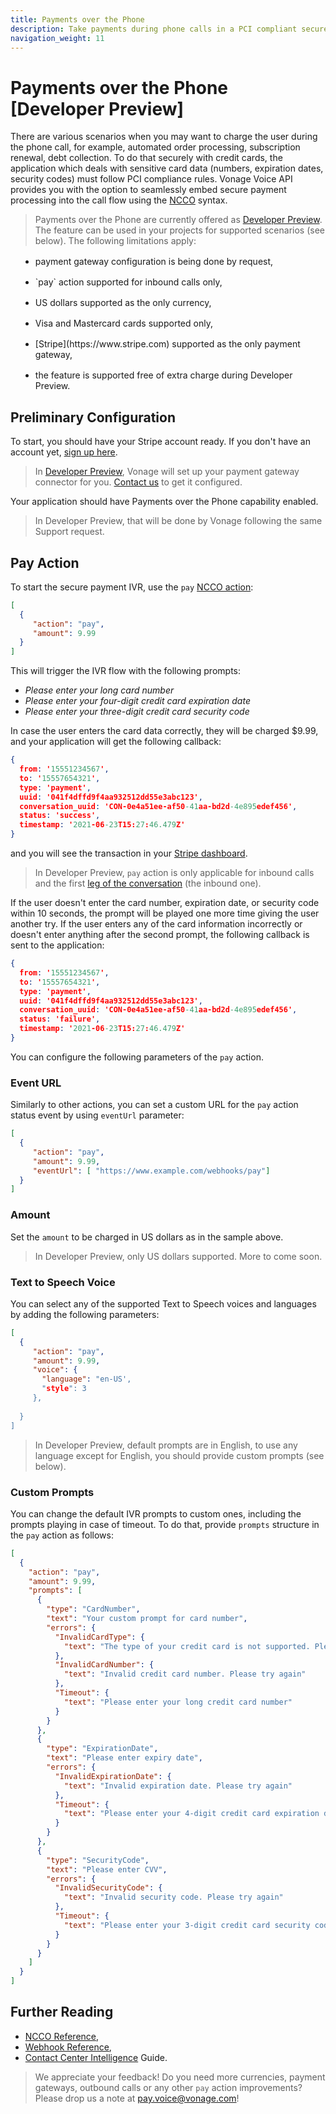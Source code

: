 ```yaml
---
title: Payments over the Phone
description: Take payments during phone calls in a PCI compliant secure way
navigation_weight: 11
---
```


# Payments over the Phone [Developer Preview]

There are various scenarios when you may want to charge the user during the phone call, for example, automated order processing, subscription renewal, debt collection. To do that securely with credit cards, the application which deals with sensitive card data (numbers, expiration dates, security codes) must follow PCI compliance rules. Vonage Voice API provides you with the option to seamlessly embed secure payment processing into the call flow using the [NCCO](/voice/voice-api/guides/ncco) syntax.

> Payments over the Phone are currently offered as [Developer Preview](/product-lifecycle/dev-preview). The feature can be used in your projects for supported scenarios (see below). The following limitations apply:
<ul style='list-style:disc;margin-left:16px;margin-top:16px;'><li style='margin-bottom:16px;'>payment gateway configuration is being done by request,</li>
<li style='margin-bottom:16px;'>`pay` action supported for inbound calls only,</li>
<li style='margin-bottom:16px;'>US dollars supported as the only currency,</li>
<li style='margin-bottom:16px;'>Visa and Mastercard cards supported only,</li>
<li style='margin-bottom:16px;'>[Stripe](https://www.stripe.com) supported as the only payment gateway,</li>
<li style='margin-bottom:16px;'>the feature is supported free of extra charge during Developer Preview.</li></ul>

## Preliminary Configuration

To start, you should have your Stripe account ready. If you don't have an account yet, [sign up here](https://dashboard.stripe.com/register).

> In [Developer Preview](/product-lifecycle/dev-preview), Vonage will set up your payment gateway connector for you. [Contact us](mailto:pay.voice@vonage.com) to get it configured.

Your application should have Payments over the Phone capability enabled. 

> In Developer Preview, that will be done by Vonage following the same Support request.

## Pay Action

To start the secure payment IVR, use the `pay` [NCCO action](/voice/voice-api/guides/ncco):

```json
[
  {
     "action": "pay",
     "amount": 9.99
  }
]
```

This will trigger the IVR flow with the following prompts:
- *Please enter your long card number*
- *Please enter your four-digit credit card expiration date*
- *Please enter your three-digit credit card security code*

In case the user enters the card data correctly, they will be charged $9.99, and your application will get the following callback:

```json
{
  from: '15551234567',
  to: '15557654321',
  type: 'payment',
  uuid: '041f4dffd9f4aa932512dd55e3abc123',
  conversation_uuid: 'CON-0e4a51ee-af50-41aa-bd2d-4e895edef456',
  status: 'success',
  timestamp: '2021-06-23T15:27:46.479Z'
}
```

and you will see the transaction in your [Stripe dashboard](https://dashboard.stripe.com/).

> In Developer Preview, `pay` action is only applicable for inbound calls and the first [leg of the conversation](/voice/voice-api/guides/legs-conversations) (the inbound one).

If the user doesn't enter the card number, expiration date, or security code within 10 seconds, the prompt will be played one more time giving the user another try. If the user enters any of the card information incorrectly or doesn't enter anything after the second prompt, the following callback is sent to the application:

```json
{
  from: '15551234567',
  to: '15557654321',
  type: 'payment',
  uuid: '041f4dffd9f4aa932512dd55e3abc123',
  conversation_uuid: 'CON-0e4a51ee-af50-41aa-bd2d-4e895edef456',
  status: 'failure',
  timestamp: '2021-06-23T15:27:46.479Z'
}
```

You can configure the following parameters of the `pay` action.

### Event URL

Similarly to other actions, you can set a custom URL for the `pay` action status event by using `eventUrl` parameter:

```json
[
  {
     "action": "pay",
     "amount": 9.99,
     "eventUrl": [ "https://www.example.com/webhooks/pay"]
  }
]
```

### Amount

Set the `amount` to be charged in US dollars as in the sample above.

> In Developer Preview, only US dollars supported. More to come soon.

### Text to Speech Voice
You can select any of the supported Text to Speech voices and languages by adding the following parameters:

```json
[
  {
     "action": "pay",
     "amount": 9.99,
     "voice": {
       "language": "en-US',
       "style": 3
     },
     
  }
]
```

> In Developer Preview, default prompts are in English, to use any language except for English, you should provide custom prompts (see below).

### Custom Prompts
You can change the default IVR prompts to custom ones, including the prompts playing in case of timeout. To do that, provide `prompts` structure in the `pay` action as follows:

```json
[
  {
    "action": "pay",
    "amount": 9.99,
    "prompts": [
      {
        "type": "CardNumber",
        "text": "Your custom prompt for card number",
        "errors": {
          "InvalidCardType": {
            "text": "The type of your credit card is not supported. Please try another one"
          },
          "InvalidCardNumber": {
            "text": "Invalid credit card number. Please try again"
          },
          "Timeout": {
            "text": "Please enter your long credit card number"
          }
        }
      },
      {
        "type": "ExpirationDate",
        "text": "Please enter expiry date",
        "errors": {
          "InvalidExpirationDate": {
            "text": "Invalid expiration date. Please try again"
          },
          "Timeout": {
            "text": "Please enter your 4-digit credit card expiration date"
          }
        }
      },
      {
        "type": "SecurityCode",
        "text": "Please enter CVV",
        "errors": {
          "InvalidSecurityCode": {
            "text": "Invalid security code. Please try again"
          },
          "Timeout": {
            "text": "Please enter your 3-digit credit card security code"
          }
        }
      }
    ]
  }
]
```

## Further Reading
* [NCCO Reference](/voice/voice-api/ncco-reference#pay),
* [Webhook Reference](/voice/voice-api/webhook-reference#pay),
* [Contact Center Intelligence](/voice/voice-api/guides/cci) Guide.

> We appreciate your feedback! Do you need more currencies, payment gateways, outbound calls or any other `pay` action improvements? Please drop us a note at [pay.voice@vonage.com](mailto:pay.voice@vonage.com)!
